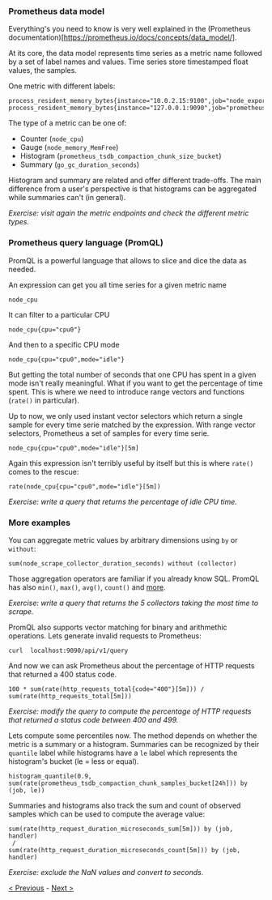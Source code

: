 ### Prometheus data model

Everything's you need to know is very well explained in the (Prometheus
documentation)[https://prometheus.io/docs/concepts/data_model/].

At its core, the data model represents time series as a metric name followed by
a set of label names and values. Time series store timestamped float
values, the samples.

One metric with different labels:

```
process_resident_memory_bytes{instance="10.0.2.15:9100",job="node_exporter"}
process_resident_memory_bytes{instance="127.0.0.1:9090",job="prometheus"}
```

The type of a metric can be one of:
* Counter (`node_cpu`)
* Gauge (`node_memory_MemFree`)
* Histogram (`prometheus_tsdb_compaction_chunk_size_bucket`)
* Summary (`go_gc_duration_seconds`)

Histogram and summary are related and offer different trade-offs. The main
difference from a user's perspective is that histograms can be aggregated while
summaries can't (in general).

*Exercise: visit again the metric endpoints and check the different metric types.*

### Prometheus query language (PromQL)

PromQL is a powerful language that allows to slice and dice the data as needed.

An expression can get you all time series for a given metric name

```
node_cpu
```

It can filter to a particular CPU

```
node_cpu{cpu="cpu0"}
```

And then to a specific CPU mode

```
node_cpu{cpu="cpu0",mode="idle"}
```

But getting the total number of seconds that one CPU has spent in a given mode
isn't really meaningful. What if you want to get the percentage of time spent.
This is where we need to introduce range vectors and functions (`rate()` in particular).

Up to now, we only used instant vector selectors which return a single sample for every time serie matched by the expression. With range vector selectors, Prometheus a set of samples for every time serie.

```
node_cpu{cpu="cpu0",mode="idle"}[5m]
```

Again this expression isn't terribly useful by itself but this is where `rate()` comes to the rescue:

```
rate(node_cpu{cpu="cpu0",mode="idle"}[5m])
```

*Exercise: write a query that returns the percentage of idle CPU time.*

### More examples

You can aggregate metric values by arbitrary dimensions using `by` or `without`:

```
sum(node_scrape_collector_duration_seconds) without (collector)
```

Those aggregation operators are familiar if you already know SQL. PromQL has also `min()`, `max()`, `avg()`, `count()` and [more](https://prometheus.io/docs/prometheus/latest/querying/operators/#aggregation-operators).

*Exercise: write a query that returns the 5 collectors taking the most time to scrape.*


PromQL also supports vector matching for binary and arithmethic operations. Lets generate invalid requests to Prometheus:

```
curl  localhost:9090/api/v1/query
```

And now we can ask Prometheus about the percentage of HTTP requests that returned a 400 status code.

```
100 * sum(rate(http_requests_total{code="400"}[5m])) / sum(rate(http_requests_total[5m]))
```

*Exercise: modify the query to compute the percentage of HTTP requests that returned a status code between 400 and 499.*

Lets compute some percentiles now. The method depends on whether the metric is a summary or a histogram. Summaries can be recognized by their `quantile` label while histograms have a `le` label which represents the histogram's bucket (le = less or equal).

```
histogram_quantile(0.9, sum(rate(prometheus_tsdb_compaction_chunk_samples_bucket[24h])) by (job, le))
```

Summaries and histograms also track the sum and count of observed samples which can be used to compute the average value:

```
sum(rate(http_request_duration_microseconds_sum[5m])) by (job, handler)
 /
sum(rate(http_request_duration_microseconds_count[5m])) by (job, handler)
```

*Exercise: exclude the NaN values and convert to seconds.*

[< Previous](GettingStarted.md) - [Next >](Alerting.md)
